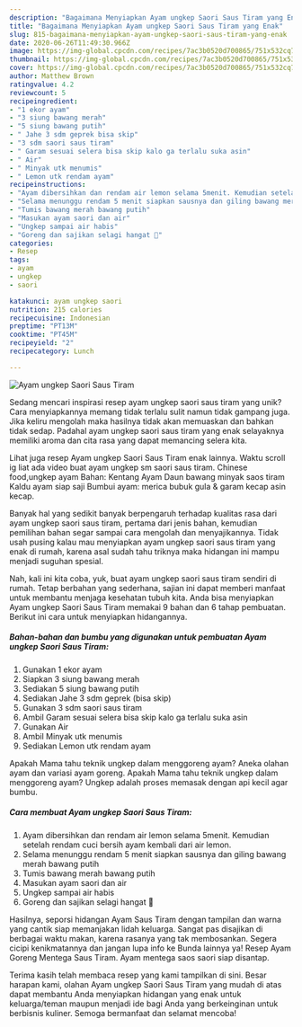 ```yaml
---
description: "Bagaimana Menyiapkan Ayam ungkep Saori Saus Tiram yang Enak"
title: "Bagaimana Menyiapkan Ayam ungkep Saori Saus Tiram yang Enak"
slug: 815-bagaimana-menyiapkan-ayam-ungkep-saori-saus-tiram-yang-enak
date: 2020-06-26T11:49:30.966Z
image: https://img-global.cpcdn.com/recipes/7ac3b0520d700865/751x532cq70/ayam-ungkep-saori-saus-tiram-foto-resep-utama.jpg
thumbnail: https://img-global.cpcdn.com/recipes/7ac3b0520d700865/751x532cq70/ayam-ungkep-saori-saus-tiram-foto-resep-utama.jpg
cover: https://img-global.cpcdn.com/recipes/7ac3b0520d700865/751x532cq70/ayam-ungkep-saori-saus-tiram-foto-resep-utama.jpg
author: Matthew Brown
ratingvalue: 4.2
reviewcount: 5
recipeingredient:
- "1 ekor ayam"
- "3 siung bawang merah"
- "5 siung bawang putih"
- " Jahe 3 sdm geprek bisa skip"
- "3 sdm saori saus tiram"
- " Garam sesuai selera bisa skip kalo ga terlalu suka asin"
- " Air"
- " Minyak utk menumis"
- " Lemon utk rendam ayam"
recipeinstructions:
- "Ayam dibersihkan dan rendam air lemon selama 5menit. Kemudian setelah rendam cuci bersih ayam kembali dari air lemon."
- "Selama menunggu rendam 5 menit siapkan sausnya dan giling bawang merah bawang putih"
- "Tumis bawang merah bawang putih"
- "Masukan ayam saori dan air"
- "Ungkep sampai air habis"
- "Goreng dan sajikan selagi hangat 🤗"
categories:
- Resep
tags:
- ayam
- ungkep
- saori

katakunci: ayam ungkep saori 
nutrition: 215 calories
recipecuisine: Indonesian
preptime: "PT13M"
cooktime: "PT45M"
recipeyield: "2"
recipecategory: Lunch

---
```



![Ayam ungkep Saori Saus Tiram](https://img-global.cpcdn.com/recipes/7ac3b0520d700865/751x532cq70/ayam-ungkep-saori-saus-tiram-foto-resep-utama.jpg)

Sedang mencari inspirasi resep ayam ungkep saori saus tiram yang unik? Cara menyiapkannya memang tidak terlalu sulit namun tidak gampang juga. Jika keliru mengolah maka hasilnya tidak akan memuaskan dan bahkan tidak sedap. Padahal ayam ungkep saori saus tiram yang enak selayaknya memiliki aroma dan cita rasa yang dapat memancing selera kita.

Lihat juga resep Ayam ungkep Saori Saus Tiram enak lainnya. Waktu scroll ig liat ada video buat ayam ungkep sm saori saus tiram. Chinese food,ungkep ayam Bahan: Kentang Ayam Daun bawang minyak saos tiram Kaldu ayam siap saji Bumbui ayam: merica bubuk gula &amp; garam kecap asin kecap.

Banyak hal yang sedikit banyak berpengaruh terhadap kualitas rasa dari ayam ungkep saori saus tiram, pertama dari jenis bahan, kemudian pemilihan bahan segar sampai cara mengolah dan menyajikannya. Tidak usah pusing kalau mau menyiapkan ayam ungkep saori saus tiram yang enak di rumah, karena asal sudah tahu triknya maka hidangan ini mampu menjadi suguhan spesial.


Nah, kali ini kita coba, yuk, buat ayam ungkep saori saus tiram sendiri di rumah. Tetap berbahan yang sederhana, sajian ini dapat memberi manfaat untuk membantu menjaga kesehatan tubuh kita. Anda bisa menyiapkan Ayam ungkep Saori Saus Tiram memakai 9 bahan dan 6 tahap pembuatan. Berikut ini cara untuk menyiapkan hidangannya.

<!--inarticleads1-->

##### Bahan-bahan dan bumbu yang digunakan untuk pembuatan Ayam ungkep Saori Saus Tiram:

1. Gunakan 1 ekor ayam
1. Siapkan 3 siung bawang merah
1. Sediakan 5 siung bawang putih
1. Sediakan  Jahe 3 sdm geprek (bisa skip)
1. Gunakan 3 sdm saori saus tiram
1. Ambil  Garam sesuai selera bisa skip kalo ga terlalu suka asin
1. Gunakan  Air
1. Ambil  Minyak utk menumis
1. Sediakan  Lemon utk rendam ayam


Apakah Mama tahu teknik ungkep dalam menggoreng ayam? Aneka olahan ayam dan variasi ayam goreng. Apakah Mama tahu teknik ungkep dalam menggoreng ayam? Ungkep adalah proses memasak dengan api kecil agar bumbu. 

<!--inarticleads2-->

##### Cara membuat Ayam ungkep Saori Saus Tiram:

1. Ayam dibersihkan dan rendam air lemon selama 5menit. Kemudian setelah rendam cuci bersih ayam kembali dari air lemon.
1. Selama menunggu rendam 5 menit siapkan sausnya dan giling bawang merah bawang putih
1. Tumis bawang merah bawang putih
1. Masukan ayam saori dan air
1. Ungkep sampai air habis
1. Goreng dan sajikan selagi hangat 🤗


Hasilnya, seporsi hidangan Ayam Saus Tiram dengan tampilan dan warna yang cantik siap memanjakan lidah keluarga. Sangat pas disajikan di berbagai waktu makan, karena rasanya yang tak membosankan. Segera cicipi kenikmatannya dan jangan lupa info ke Bunda lainnya ya! Resep Ayam Goreng Mentega Saus Tiram. Ayam mentega saos saori siap disantap. 

Terima kasih telah membaca resep yang kami tampilkan di sini. Besar harapan kami, olahan Ayam ungkep Saori Saus Tiram yang mudah di atas dapat membantu Anda menyiapkan hidangan yang enak untuk keluarga/teman maupun menjadi ide bagi Anda yang berkeinginan untuk berbisnis kuliner. Semoga bermanfaat dan selamat mencoba!
